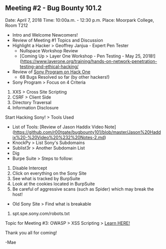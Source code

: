 ﻿


>

## Meeting #2 - Bug Bounty 101.2

Date: April 7, 2018
Time: 10:00a.m. - 12:30 p.m.
Place: Moorpark College, Room T212

- Intro and Welcome Newcomers! 
- Review  of Meeting #1 Topics and Discussion
- Highlight a Hacker > Geoffrey Janjua - Expert Pen Tester
	- Nullspace Workshop Review 
	- [Coming Up > Layer One Workshop - Pen Testing - May 25, 2018!] (https://www.layerone.org/training/hands-on-network-penetration-testing-and-ethical-hacking/
- Review of [Sony Program on Hack One](https://hackerone.com/sony)
	- 68 Bugs Resolved so far (by other hackers!)
- Sony Program > Focus on 4 Criteria
1. XXS > Cross Site Scripting
2. CSRF > Client Side 
3. Directory Traversal
4. Information Disclosure

Start Hacking Sony! > Tools Used
- List of Tools: [Review of Jason Haddix Video Note] (https://github.com/r00tgate/bugbounty101/blob/master/Jason%20Haddix%20-%20Video%20%232%20Notes-2.md)
- KnockPy > List Sony's Subdomains
- Sublist3r > Another Subdomain List
- Dig 
- Burpe Suite > Steps to follow:
1. Disable Intercept
2. Click on everything on the Sony Site
3. See what is tracked by BurpSuite
4. Look at the cookies located in BurpSuite
5. Be careful of aggressive scans (such as Spider) which may break the host!  
- Old Sony Site > Find what is breakable
1. spt.spe.sony.com/robots.txt

Topic for Meeting #3:
OWASP > XSS Scripting > [Learn HERE!](https://www.owasp.org/index.php/Cross-site_Scripting_%28XSS%29)  

Thank you all for coming!  

-Mae

